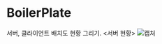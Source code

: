# BoilerPlate

서버, 클라이언트 배치도 현황 그리기.
<서버 현황>
![캡처](https://user-images.githubusercontent.com/71261997/132992430-fa4ef3a0-ea19-4d9c-8878-c3abe67901a3.PNG)

